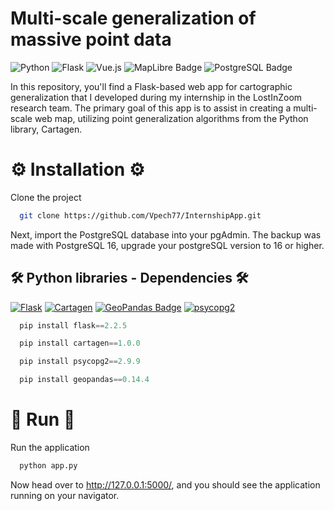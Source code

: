 # Multi-scale generalization of massive point data

![Python](https://img.shields.io/badge/python-3670A0?style=for-the-badge&logo=python&logoColor=ffdd54)
![Flask](https://img.shields.io/badge/flask-%23000.svg?style=for-the-badge&logo=flask&logoColor=white)
![Vue.js](https://img.shields.io/badge/vuejs-%2335495e.svg?style=for-the-badge&logo=vuedotjs&logoColor=%234FC08D)
![MapLibre Badge](https://img.shields.io/badge/MapLibre-396CB2?logo=maplibre&logoColor=fff&style=for-the-badge)
![PostgreSQL Badge](https://img.shields.io/badge/PostgreSQL-4169E1?logo=postgresql&logoColor=fff&style=for-the-badge)

In this repository, you'll find a Flask-based web app for cartographic generalization that I developed during my internship in the LostInZoom research team. The primary goal of this app is to assist in creating a multi-scale web map, utilizing point generalization algorithms from the Python library, Cartagen.

# ⚙️ Installation ⚙️

Clone the project

```bash
  git clone https://github.com/Vpech77/InternshipApp.git
```

Next, import the PostgreSQL database into your pgAdmin.
The backup was made with PostgreSQL 16, upgrade your postgreSQL version to 16 or higher.

## 🛠 Python libraries - Dependencies 🛠

[![Flask](https://img.shields.io/badge/Flask-v2.2.5-0bacda?logo=flask&logoColor=fff&style=plastic)](https://flask.palletsprojects.com/)
[![Cartagen](https://img.shields.io/badge/Cartagen-v1.0.0-blue?logo=python&logoColor=white&style=plastic)](https://cartagen.readthedocs.io/en/latest/)
[![GeoPandas Badge](https://img.shields.io/badge/GeoPandas-v0.14.4-139C5A?logo=geopandas&logoColor=fff&style=plastic)](https://geopandas.org/en/stable/)
[![psycopg2](https://img.shields.io/badge/psycopg2-v2.9.9-yellow?logo=python&logoColor=white&style=plastic)](https://www.psycopg.org/)

```python
  pip install flask==2.2.5
```
```python
  pip install cartagen==1.0.0
```
```python
  pip install psycopg2==2.9.9
```
```python
  pip install geopandas==0.14.4
```
# 🚀 Run 🚀

Run the application 

```python
  python app.py
```

Now head over to http://127.0.0.1:5000/, and you should see the application running on your navigator.



